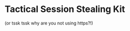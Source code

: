 Tactical Session Stealing Kit
===============================
(or tssk tssk why are you not using https?!)
